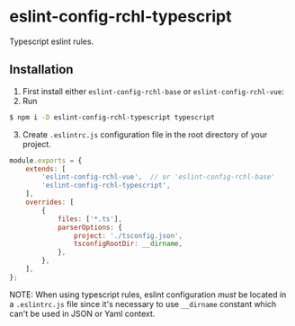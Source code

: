 # eslint-config-rchl-typescript

Typescript eslint rules.

## Installation

1. First install either `eslint-config-rchl-base` or `eslint-config-rchl-vue`:
2. Run

```sh
$ npm i -D eslint-config-rchl-typescript typescript
```

3. Create `.eslintrc.js` configuration file in the root directory of your project.

```js
module.exports = {
    extends: [
        'eslint-config-rchl-vue',  // or 'eslint-config-rchl-base'
        'eslint-config-rchl-typescript',
    ],
    overrides: [
        {
            files: ['*.ts'],
            parserOptions: {
                project: './tsconfig.json',
                tsconfigRootDir: __dirname,
            },
        },
    ],
};
```

NOTE: When using typescript rules, eslint configuration *must* be located in a `.eslintrc.js` file since it's necessary to use `__dirname` constant which can't be used in JSON or Yaml context.
